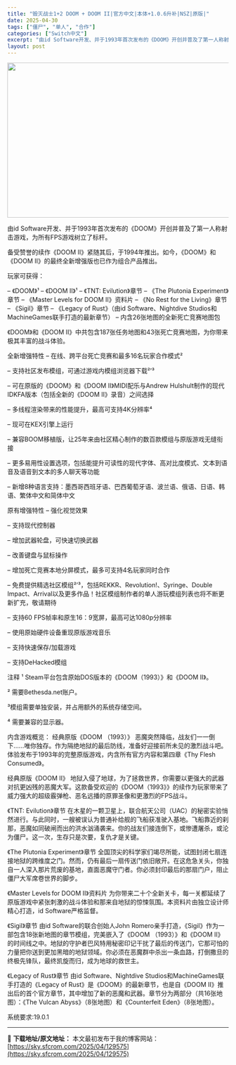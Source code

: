 ```yaml
---
title: "毁灭战士1+2 DOOM + DOOM II|官方中文|本体+1.0.6升补|NSZ|原版|"
date: 2025-04-30
tags: ["僵尸", "单人", "合作"]
categories: ["Switch中文"]
excerpt: "由id Software开发、并于1993年首次发布的《DOOM》开创并普及了第一人称射击游戏，为所有FPS游戏树立了标杆。 备受赞誉的续作《DOOM II》紧随其后，于1994年推出。如今，《DOOM》和《DOOM II》的最终全新增强版也已作为组合产品推出。 玩家可获得： – 《DOOM》¹ –&hellip;"
layout: post
---
```


<img class="aligncenter size-full wp-image-129577" src="https://sky.sfcrom.com/wp-content/uploads/2025/04/2025043006083724.webp" alt="" width="616" height="353" />

由id Software开发、并于1993年首次发布的《DOOM》开创并普及了第一人称射击游戏，为所有FPS游戏树立了标杆。

备受赞誉的续作《DOOM II》紧随其后，于1994年推出。如今，《DOOM》和《DOOM II》的最终全新增强版也已作为组合产品推出。

玩家可获得：

– 《DOOM》¹
– 《DOOM II》¹
– 《TNT: Evilution》章节
– 《The Plutonia Experiment》章节
– 《Master Levels for DOOM II》资料片
– 《No Rest for the Living》章节
– 《Sigil》章节
– 《Legacy of Rust》（由id Software、Nightdive Studios和MachineGames联手打造的最新章节）
– 内含26张地图的全新死亡竞赛地图包

《DOOM》和《DOOM II》中共包含187张任务地图和43张死亡竞赛地图，为你带来极其丰富的战斗体验。

全新增强特性
– 在线、跨平台死亡竞赛和最多16名玩家合作模式²

– 支持社区发布模组，可通过游戏内模组浏览器下载²’³

– 可在原版的《DOOM》和《DOOM II》MIDI配乐与Andrew Hulshult制作的现代IDKFA版本（包括全新的《DOOM II》录音）之间选择

– 多线程渲染带来的性能提升，最高可支持4K分辨率⁴

– 现可在KEX引擎上运行

– 兼容BOOM移植版，让25年来由社区精心制作的数百款模组与原版游戏无缝衔接

– 更多易用性设置选项，包括能提升可读性的现代字体、高对比度模式、文本到语音及语音到文本的多人聊天等功能

– 新增8种语言支持：墨西哥西班牙语、巴西葡萄牙语、波兰语、俄语、日语、韩语、繁体中文和简体中文

原有增强特性
– 强化视觉效果

– 支持现代控制器

– 增加武器轮盘，可快速切换武器

– 改善键盘与鼠标操作

– 增加死亡竞赛本地分屏模式，最多可支持4名玩家同时合作

– 免费提供精选社区模组²’³，包括REKKR、Revolution!、Syringe、Double Impact、Arrival以及更多作品！社区模组制作者的单人游玩模组列表也将不断更新扩充，敬请期待

– 支持60 FPS帧率和原生16：9宽屏，最高可达1080p分辨率

– 使用原始硬件设备重现原版游戏音乐

– 支持快速保存/加载游戏

– 支持DeHacked模组

注释
¹ Steam平台包含原始DOS版本的《DOOM（1993）》和《DOOM II》。

² 需要Bethesda.net账户。

³模组需要单独安装，并占用额外的系统存储空间。

⁴ 需要兼容的显示器。

内含游戏概览：
经典原版《DOOM （1993）》
恶魔突然降临，战友们一一倒下……唯你独存。作为隔绝地狱的最后防线，准备好迎接前所未见的激烈战斗吧。体验发布于1993年的完整原版游戏，内含所有官方内容和第四章《Thy Flesh Consumed》。

经典原版《DOOM II》
地狱入侵了地球，为了拯救世界，你需要以更强大的武器对抗更凶残的恶魔大军。这款备受欢迎的《DOOM（1993》》的续作为玩家带来了威力强大的超级霰弹枪、恶名远播的原罪圣像和更激烈的FPS战斗。

《TNT: Evilution》章节
在木星的一颗卫星上，联合航天公司（UAC）的秘密实验悄然进行。与此同时，一艘被误认为普通补给舰的飞船获准驶入基地。飞船靠近的刹那，恶魔如同破闸而出的洪水汹涌袭来。你的战友们接连倒下，或惨遭屠杀，或沦为僵尸。这一次，生存只是次要，复仇才是关键。

《The Plutonia Experiment》章节
全国顶尖的科学家们竭尽所能，试图封闭七扇连接地狱的跨维度之门。然而，仍有最后一扇传送门依旧敞开。在这危急关头，你独自一人深入那片荒废的基地，直面恶魔守门者。你必须封印最后的那扇门户，阻止僵尸大军席卷世界的脚步。

《Master Levels for DOOM II》资料片
为你带来二十个全新关卡，每一关都延续了原版游戏中紧张刺激的战斗体验和那来自地狱的惊悚氛围。本资料片由独立设计师精心打造，id Software严格监督。

《Sigil》章节
由id Software的联合创始人John Romero亲手打造，《Sigil》作为一部包含18张新地图的章节模组，完美嵌入了《DOOM （1993）》和《DOOM II》的时间线之中。地狱的守护者巴风特用秘密印记干扰了最后的传送门，它那可怕的力量把你送到更加黑暗的地狱领域。你必须在恶魔群中杀出一条血路，打倒撒旦的终极先锋队，最终凯旋而归，成为地球的救世主。

《Legacy of Rust》章节
由id Software、Nightdive Studios和MachineGames联手打造的《Legacy of Rust》是《DOOM》的最新章节，也是自《DOOM II》推出后的首个官方章节，其中增加了新的恶魔和武器。章节分为两部分（共16张地图）：《The Vulcan Abyss》（8张地图）和《Counterfeit Eden》（8张地图）。

系统要求:19.0.1

---
📖 **下载地址/原文地址：** 本文最初发布于我的博客网站：[https://sky.sfcrom.com/2025/04/129575](https://sky.sfcrom.com/2025/04/129575)
